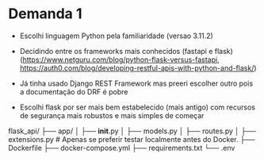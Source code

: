# Demanda 1  

- Escolhi linguagem Python pela familiaridade (versao 3.11.2)
- Decidindo entre os frameworks mais conhecidos (fastapi e flask) (https://www.netguru.com/blog/python-flask-versus-fastapi, https://auth0.com/blog/developing-restful-apis-with-python-and-flask/)
- Já tinha usado Django REST Framework mas preeri escolher outro pois a documentação do DRF é pobre

- Escolhi flask por ser mais bem estabelecido (mais antigo) com recursos de segurança mais robustos e mais simples de começar

flask_api/ 
├── app/
│   ├── __init__.py
│   ├── models.py
│   ├── routes.py
│   ├── extensions.py # Apenas se preferir testar localmente antes do Docker. 
├── Dockerfile
├── docker-compose.yml
├── requirements.txt
└── .env